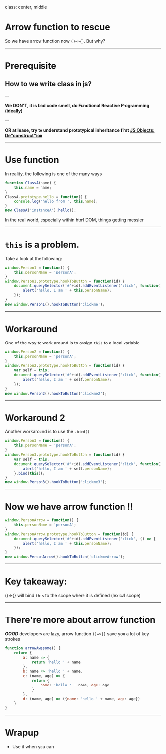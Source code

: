 class: center, middle

# Arrow function to rescue

So we have arrow function now `()=>{}`. But why?

---

# Prerequisite

## How to we write class in js?

--

**We DON'T, it is bad code smell, do Functional Reactive Programming (ideally)**

--

**OR at lease, try to understand prototypical inheritance first [JS Objects: De"construct"ion](https://davidwalsh.name/javascript-objects-deconstruction)**

---

# Use function

In reality, the following is one of the many ways

```javascript
function ClassA(name) {
	this.name = name;
}
ClassA.prototype.hello = function() {
	console.log('hello from ', this.name);
}
new ClassA('instanceA').hello();
```

In the real world, especially within html DOM, things getting messier

---

# `this` is a problem.

Take a look at the following:

```javascript
window.Person1 = function() {
	this.personName = 'personA';
}
window.Person1.prototype.hookToButton = function(id) {
	document.querySelector('#'+id).addEventListener('click', function(){
		alert('hello, I am ' + this.personName);
	});
}
new window.Person1().hookToButton('clickme');
```

---

# Workaround

One of the way to work around is to assign `this` to a local variable

```javascript
window.Person2 = function() {
	this.personName = 'personA';
}
window.Person2.prototype.hookToButton = function(id) {
	var self = this;
	document.querySelector('#'+id).addEventListener('click', function(){
		alert('hello, I am ' + self.personName);
	});
}
new window.Person2().hookToButton('clickme2');
```

---

# Workaround 2
Another workaround is to use the `.bind()`

```javascript
window.Person3 = function() {
	this.personName = 'personA';
}
window.Person3.prototype.hookToButton = function(id) {
	var self = this;
	document.querySelector('#'+id).addEventListener('click', function(){
		alert('hello, I am ' + self.personName);
	}.bind(this));
}
new window.Person3().hookToButton('clickme3');
```

---

# Now we have arrow function !!

```javascript
window.PersonArrow = function() {
	this.personName = 'personA';
}
window.PersonArrow.prototype.hookToButton = function(id) {
	document.querySelector('#'+id).addEventListener('click', () => {
		alert('hello, I am ' + this.personName);
	});
}
new window.PersonArrow().hookToButton('clickmeArrow');
```

---

# Key takeaway:

()=>{} will bind `this` to the scope where it is defined (lexical scope)

---

# There're more about arrow function

***GOOD*** developers are lazy, arrow function ```()=>{}``` save you a lot of key strokes

```javascript
function arrowAwesome() {
	return {
		a: name => {
			return 'hello ' + name
		},
		b: name => 'hello ' + name,
		c: (name, age) => {
			return {
				name: 'hello ' + name, age: age
			}
		},
		d: (name, age) => ({name: 'hello ' + name, age: age})
	}
}

```

---

# Wrapup 

* Use it when you can
